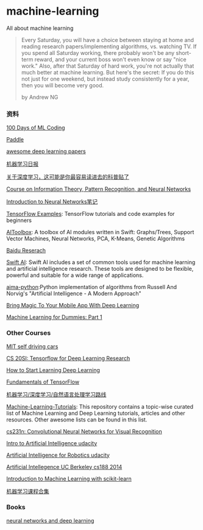 # machine-learning
All about machine learning

>Every Saturday, you will have a choice between staying at home and reading research papers/implementing algorithms, vs. watching TV. If you spend all Saturday working, there probably won't be any short-term reward, and your current boss won't even know or say "nice work." Also, after that Saturday of hard work, you're not actually that much better at machine learning. But here's the secret: If you do this not just for one weekend, but instead study consistently for a year, then you will become very good.
>
> by Andrew NG


### 资料

[100 Days of ML Coding](https://github.com/Avik-Jain/100-Days-Of-ML-Code)

[Paddle](https://github.com/baidu/Paddle)

[awesome deep learning papers](https://github.com/terryum/awesome-deep-learning-papers)

[机器学习日报](http://ml.memect.com/)

[关于深度学习，这可能是你最容易读进去的科普贴了](http://36kr.com/search?q=%E5%85%B3%E4%BA%8E%E6%B7%B1%E5%BA%A6%E5%AD%A6%E4%B9%A0%EF%BC%8C%E8%BF%99%E5%8F%AF%E8%83%BD%E6%98%AF%E4%BD%A0%E6%9C%80%E5%AE%B9%E6%98%93%E8%AF%BB%E8%BF%9B%E5%8E%BB%E7%9A%84%E7%A7%91%E6%99%AE%E8%B4%B4%E4%BA%86)

[Course on Information Theory, Pattern Recognition, and Neural Networks](http://videolectures.net/course_information_theory_pattern_recognition/)

[Introduction to Neural Networks笔记](http://www.cs.toronto.edu/~rgrosse/csc321/notes.html)

[TensorFlow Examples](https://github.com/aymericdamien/TensorFlow-Examples): TensorFlow tutorials and code examples for beginners

[AIToolbox](https://github.com/KevinCoble/AIToolbox): A toolbox of AI modules written in Swift: Graphs/Trees, Support Vector Machines, Neural Networks, PCA, K-Means, Genetic Algorithms

[Baidu Reserach](https://github.com/baidu-research)

[Swift AI](https://github.com/collinhundley/Swift-AI): Swift AI includes a set of common tools used for machine learning and artificial intelligence research. These tools are designed to be flexible, powerful and suitable for a wide range of applications.

[aima-python](https://github.com/aimacode/aima-python):Python implementation of algorithms from Russell And Norvig's "Artificial Intelligence - A Modern Approach"

[Bring Magic To Your Mobile App With Deep Learning](https://medium.com/@avihay/bring-magic-to-your-mobile-app-with-deep-learning-184d9062d7fc#.s6dbg1poc)

[Machine Learning for Dummies: Part 1
](https://chatbotslife.com/machine-learning-for-dummies-part-1-dbaca076ec07#.b1plzj31s)

### Other Courses

[MIT self driving cars](http://selfdrivingcars.mit.edu/deeptraffic/)

[CS 20SI: Tensorflow for Deep Learning Research](https://web.stanford.edu/class/cs20si/)

[How to Start Learning Deep Learning](http://ofir.io/How-to-Start-Learning-Deep-Learning/)

[Fundamentals of TensorFlow](https://www.youtube.com/watch?v=EM6SU8QVSlY)

[机器学习/深度学习/自然语言处理学习路线](http://www.cnblogs.com/cyruszhu/p/5496913.html)

[Machine-Learning-Tutorials](https://github.com/ujjwalkarn/Machine-Learning-Tutorials/blob/master/README.md): This repository contains a topic-wise curated list of Machine Learning and Deep Learning tutorials, articles and other resources. Other awesome lists can be found in this list.

[cs231n: Convolutional Neural Networks for Visual Recognition](http://http://pan.baidu.com/s/1pKsTivp#path=%252F%25E6%2588%2591%25E7%259A%2584%25E5%2588%2586%25E4%25BA%25AB%252F!New%252FCS231n%2520-%2520Convolutional%2520Neural%2520Networks%2520for%2520Visual%2520Recognition(Winter%25202016))

[Intro to Artificial Intelligence udacity](https://classroom.udacity.com/courses/cs271/)

[Artificial Intelligence for Robotics udacity](https://classroom.udacity.com/courses/cs373/)

[Artificial Intellegence UC Berkeley cs188 2014](https://www.youtube.com/watch?v=W1S-HSakPTM&list=PLNozK-HB4MXsVAN6cqkCAO09RChbIAk5i)

[Introduction to Machine Learning with scikit-learn](http://machinelearningmastery.com/introduction-machine-learning-scikit-learn/)

[机器学习课程合集](http://weibo.com/ttarticle/p/show?id=2309351000224063530780342226&u=2391537795&m=4063539524483927&cu=2391537795)
### Books

[neural networks and deep learning](http://neuralnetworksanddeeplearning.com/)


